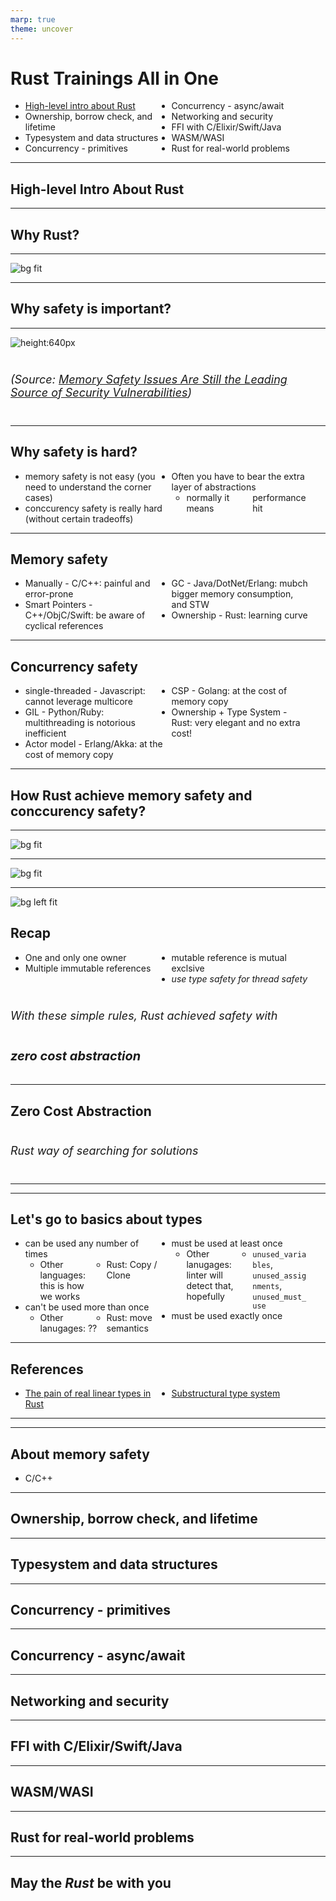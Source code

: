 ```yaml
---
marp: true
theme: uncover
---
```


# Rust Trainings All in One

<style scoped>
    ul { columns: 2; width: 90%; }
</style>

- [High-level intro about Rust](#2)
- Ownership, borrow check, and lifetime
- Typesystem and data structures
- Concurrency - primitives
- Concurrency - async/await
- Networking and security
- FFI with C/Elixir/Swift/Java
- WASM/WASI
- Rust for real-world problems

---

<!-- _backgroundColor: #264653 -->
<!-- _color: #e1e1e1 -->

## High-level Intro About Rust

---

## Why Rust?

---

![bg fit](images/programming_lang.jpg)

---

## Why safety is important?

---

<!-- _backgroundColor: #f8f8f8 -->

<style scoped>
h6 {font-size: 16px;}
</style>

![height:640px](images/root-causes.png)

###### (Source: [Memory Safety Issues Are Still the Leading Source of Security Vulnerabilities](https://blogs.grammatech.com/memory-safety-issues-are-still-the-leading-source-of-security-vulnerabilities))

---

## Why safety is hard?

- memory safety is not easy (you need to understand the corner cases)
- conccurency safety is really hard (without certain tradeoffs)
- Often you have to bear the extra layer of abstractions
  - normally it means performance hit

---

## Memory safety

- Manually - C/C++: painful and error-prone
- Smart Pointers - C++/ObjC/Swift: be aware of cyclical references
- GC - Java/DotNet/Erlang: mubch bigger memory consumption, and STW
- Ownership - Rust: learning curve

---

## Concurrency safety

- single-threaded - Javascript: cannot leverage multicore
- GIL - Python/Ruby: multithreading is notorious inefficient
- Actor model - Erlang/Akka: at the cost of memory copy
- CSP - Golang: at the cost of memory copy
- Ownership + Type System - Rust: very elegant and no extra cost!

---

## How Rust achieve memory safety and conccurency safety?

---

![bg fit](images/ownership.jpg)

---

<!-- _backgroundColor: #1e1e1e -->
<!-- _color: #e1e1e1 -->

![bg fit](images/rust_safety.png)

---

![bg left fit](images/first_principles.jpg)

## Recap

<style scoped>
h5 {font-size: 20px; margin-top: 0px;}
h6 {font-size: 18px; margin-top: 40px;}
</style>

- One and only one owner
- Multiple immutable references
- mutable reference is mutual exclsive
- _use type safety for thread safety_

###### With these simple rules, Rust achieved safety with
##### __zero cost abstraction__

---

## Zero Cost Abstraction

###### _Rust way of searching for solutions_

---

---

## Let's go to basics about types

- can be used any number of times
  - Other languages: this is how we works
  - Rust: Copy / Clone
- can't be used more than once
  - Other lanugages: ??
  - Rust: move semantics
- must be used at least once
  - Other lanugages: linter will detect that, hopefully
  - `unused_variables`, `unused_assignments`, `unused_must_use`
- must be used exactly once

---

## References

- [The pain of real linear types in Rust](https://gankra.github.io/blah/linear-rust/)
- [Substructural type system](https://en.wikipedia.org/wiki/Substructural_type_system)

---


---

## About memory safety

- C/C++


---

<!-- _backgroundColor: #264653 -->
<!-- _color: #e1e1e1 -->

## Ownership, borrow check, and lifetime

---

<!-- _backgroundColor: #264653 -->
<!-- _color: #e1e1e1 -->

## Typesystem and data structures

---

<!-- _backgroundColor: #264653 -->
<!-- _color: #e1e1e1 -->

## Concurrency - primitives

---

<!-- _backgroundColor: #264653 -->
<!-- _color: #e1e1e1 -->

## Concurrency - async/await

---

<!-- _backgroundColor: #264653 -->
<!-- _color: #e1e1e1 -->

## Networking and security

---

<!-- _backgroundColor: #264653 -->
<!-- _color: #e1e1e1 -->

## FFI with C/Elixir/Swift/Java

---

<!-- _backgroundColor: #264653 -->
<!-- _color: #e1e1e1 -->

## WASM/WASI

---

<!-- _backgroundColor: #264653 -->
<!-- _color: #e1e1e1 -->

## Rust for real-world problems

---

<!-- _backgroundColor: black -->
<!-- _color: lightgrey -->

## May the _Rust_ be with you

